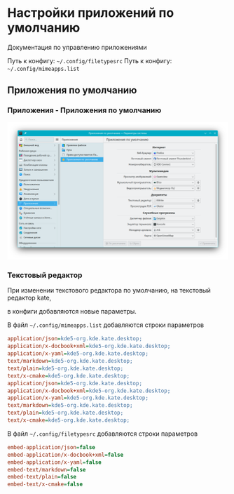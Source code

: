 # Настройки приложений по умолчанию

Документация по управлению приложениями

Путь к конфигу: `~/.config/filetypesrc`
Путь к конфигу: `~/.config/mimeapps.list`

## Приложения по умолчанию

### Приложения - Приложения по умолчанию

![""](../img/20230720_163901.png "")

### Текстовый редактор

При изменении текстового редактора по умолчанию, на текстовый редактор kate,

в конфиги добавляются новые параметры.

В файл `~/.config/mimeapps.list` добавляются строки параметров

```ini
application/json=kde5-org.kde.kate.desktop;
application/x-docbook+xml=kde5-org.kde.kate.desktop;
application/x-yaml=kde5-org.kde.kate.desktop;
text/markdown=kde5-org.kde.kate.desktop;
text/plain=kde5-org.kde.kate.desktop;
text/x-cmake=kde5-org.kde.kate.desktop;
application/json=kde5-org.kde.kate.desktop;
application/x-docbook+xml=kde5-org.kde.kate.desktop;
application/x-yaml=kde5-org.kde.kate.desktop;
text/markdown=kde5-org.kde.kate.desktop;
text/plain=kde5-org.kde.kate.desktop;
text/x-cmake=kde5-org.kde.kate.desktop;
```

В файл `~/.config/filetypesrc` добавляются строки параметров


```ini
embed-application/json=false
embed-application/x-docbook+xml=false
embed-application/x-yaml=false
embed-text/markdown=false
embed-text/plain=false
embed-text/x-cmake=false
```
